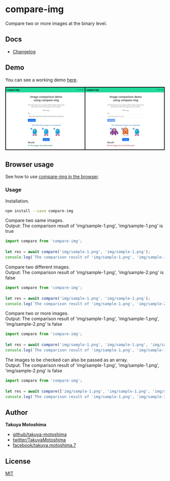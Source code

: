# compare-img

Compare two or more images at the binary level.

## Docs
* <a href="https://github.com/takuya-motoshima/compare-img/blob/main/CHANGELOG.md" target="_blank">Changelog</a>

## Demo
You can see a working demo [here](https://takuya-motoshima.github.io/compare-img/demo).

<img src="https://raw.githubusercontent.com/takuya-motoshima/compare-img/main/screencaps/demo.jpg" width="800">

## Browser usage
See how to use [compare-img in the browser](https://github.com/takuya-motoshima/compare-img/tree/main/browser-examples).

### Usage

Installation.
```sh
npm install --save compare-img
```

Compare two same images.  
Output: The comparison result of 'img/sample-1.png', 'img/sample-1.png' is true  
```js
import compare from 'compare-img';

let res = await compare('img/sample-1.png', 'img/sample-1.png');
console.log(`The comparison result of 'img/sample-1.png', 'img/sample-1.png' is ${res}`);
```

Compare two different images.  
Output: The comparison result of 'img/sample-1.png', 'img/sample-2.png' is false  
```js
import compare from 'compare-img';

let res = await compare('img/sample-1.png', 'img/sample-2.png');
console.log(`The comparison result of 'img/sample-1.png', 'img/sample-2.png' is ${res}`);
```

Compare two or more images.  
Output: The comparison result of 'img/sample-1.png', 'img/sample-1.png', 'img/sample-2.png' is false  
```js
import compare from 'compare-img';

let res = await compare('img/sample-1.png', 'img/sample-1.png', 'img/sample-2.png');
console.log(`The comparison result of 'img/sample-1.png', 'img/sample-1.png', 'img/sample-2.png' is ${res}`);
```

The images to be checked can also be passed as an array.  
Output: The comparison result of 'img/sample-1.png', 'img/sample-1.png', 'img/sample-2.png' is false  
```js
import compare from 'compare-img';

let res = await compare(['img/sample-1.png', 'img/sample-1.png', 'img/sample-2.png']);
console.log(`The comparison result of 'img/sample-1.png', 'img/sample-1.png', 'img/sample-2.png' is ${res}`);
```

## Author

**Takuya Motoshima**

* [github/takuya-motoshima](https://github.com/takuya-motoshima)
* [twitter/TakuyaMotoshima](https://twitter.com/TakuyaMotoshima)
* [facebook/takuya.motoshima.7](https://www.facebook.com/takuya.motoshima.7)

## License

[MIT](LICENSE)